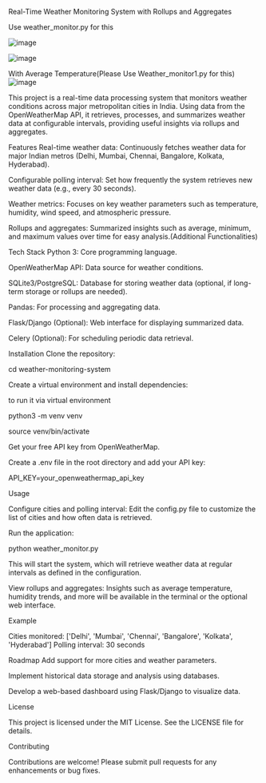 
Real-Time Weather Monitoring System with Rollups and Aggregates

Use weather_monitor.py for this

![image](https://github.com/user-attachments/assets/cd5a0087-5222-4360-bdc7-0b23335eeb38)

![image](https://github.com/user-attachments/assets/2158a159-ed90-4c2d-af06-2bbef6c553a6)

With Average Temperature(Please Use Weather_monitor1.py for this)
![image](https://github.com/user-attachments/assets/83581646-6b41-45da-9582-215363d5b778)


This project is a real-time data processing system that monitors weather conditions across major metropolitan cities in India. Using data from the OpenWeatherMap API, it retrieves, processes, and summarizes weather data at configurable intervals, providing useful insights via rollups and aggregates.

Features
Real-time weather data: Continuously fetches weather data for major Indian metros (Delhi, Mumbai, Chennai, Bangalore, Kolkata, Hyderabad).

Configurable polling interval: Set how frequently the system retrieves new weather data (e.g., every 30 seconds).

Weather metrics: Focuses on key weather parameters such as temperature, humidity, wind speed, and atmospheric pressure.

Rollups and aggregates: Summarized insights such as average, minimum, and maximum values over time for easy analysis.(Additional Functionalities)

Tech Stack
Python 3: Core programming language.

OpenWeatherMap API: Data source for weather conditions.

SQLite3/PostgreSQL: Database for storing weather data (optional, if long-term storage or rollups are needed).

Pandas: For processing and aggregating data.

Flask/Django (Optional): Web interface for displaying summarized data.

Celery (Optional): For scheduling periodic data retrieval.


Installation
Clone the repository:

cd weather-monitoring-system

Create a virtual environment and install dependencies:

to run it via virtual environment 

python3 -m venv venv

source venv/bin/activate


Get your free API key from OpenWeatherMap.

Create a .env file in the root directory and add your API key:

API_KEY=your_openweathermap_api_key

Usage

Configure cities and polling interval: Edit the config.py file to customize the list of cities and how often data is retrieved.

Run the application:

python weather_monitor.py

This will start the system, which will retrieve weather data at regular intervals as defined in the configuration.

View rollups and aggregates: Insights such as average temperature, humidity trends, and more will be available in the terminal or the optional web interface.

Example

Cities monitored: ['Delhi', 'Mumbai', 'Chennai', 'Bangalore', 'Kolkata', 'Hyderabad']
Polling interval: 30 seconds


Roadmap
Add support for more cities and weather parameters.

Implement historical data storage and analysis using databases.

Develop a web-based dashboard using Flask/Django to visualize data.

License

This project is licensed under the MIT License. See the LICENSE file for details.

Contributing

Contributions are welcome! Please submit pull requests for any enhancements or bug fixes.
